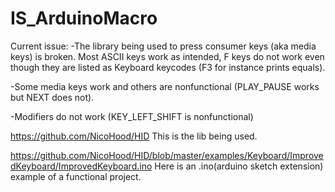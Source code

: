 # IS_ArduinoMacro
Current issue:
-The library being used to press consumer keys (aka media keys) is broken. Most ASCII keys work as intended, F keys do not work even though they are listed as Keyboard keycodes (F3 for instance prints equals). 

-Some media keys work and others are nonfunctional (PLAY_PAUSE works but NEXT does not).

-Modifiers do not work (KEY_LEFT_SHIFT is nonfunctional)


https://github.com/NicoHood/HID 
This is the lib being used. 

https://github.com/NicoHood/HID/blob/master/examples/Keyboard/ImprovedKeyboard/ImprovedKeyboard.ino
Here is an .ino(arduino sketch extension) example of a functional project. 
